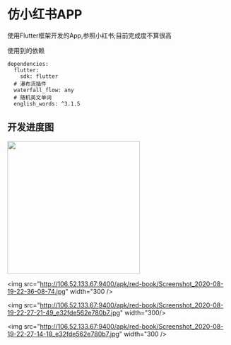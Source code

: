 # 仿小红书APP

使用Flutter框架开发的App,参照小红书;目前完成度不算很高

使用到的依赖
```
dependencies:
  flutter:
    sdk: flutter
  # 瀑布流插件
  waterfall_flow: any
  # 随机英文单词
  english_words: ^3.1.5
```

## 开发进度图


<img src="http://106.52.133.67:9400/apk/red-book/Screenshot_2020-08-19-22-36-18-83.jpg" width="300"/>

<img src="http://106.52.133.67:9400/apk/red-book/Screenshot_2020-08-19-22-36-08-74.jpg" width="300 />
                                                                                               
<img src="http://106.52.133.67:9400/apk/red-book/Screenshot_2020-08-19-22-27-21-49_e32fde562e780b7.jpg"  width="300/>

<img src="http://106.52.133.67:9400/apk/red-book/Screenshot_2020-08-19-22-27-14-18_e32fde562e780b7.jpg" width="300 />
                                                                                                               
                                                                                                               
